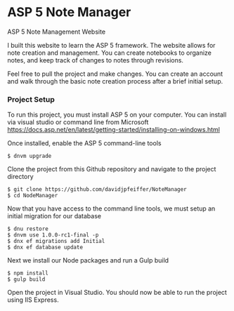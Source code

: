 # ASP 5 Note Manager
ASP 5 Note Management Website

I built this website to learn the ASP 5 framework. The website allows for note creation and management. You can create notebooks to organize notes, and keep track of changes to notes through revisions.

Feel free to pull the project and make changes. You can create an account and walk through the basic note creation process after a brief initial setup.

### Project Setup

To run this project, you must install ASP 5 on your computer. You can install via visual studio or command line from Microsoft https://docs.asp.net/en/latest/getting-started/installing-on-windows.html

Once installed, enable the ASP 5 command-line tools

```
$ dnvm upgrade
```

Clone the project from this Github repository and navigate to the project directory

```
$ git clone https://github.com/davidjpfeiffer/NoteManager
$ cd NodeManager
```

Now that you have access to the command line tools, we must setup an initial migration for our database

```
$ dnu restore
$ dnvm use 1.0.0-rc1-final -p
$ dnx ef migrations add Initial
$ dnx ef database update
```

Next we install our Node packages and run a Gulp build

```
$ npm install
$ gulp build
```

Open the project in Visual Studio. You should now be able to run the project using IIS Express.
